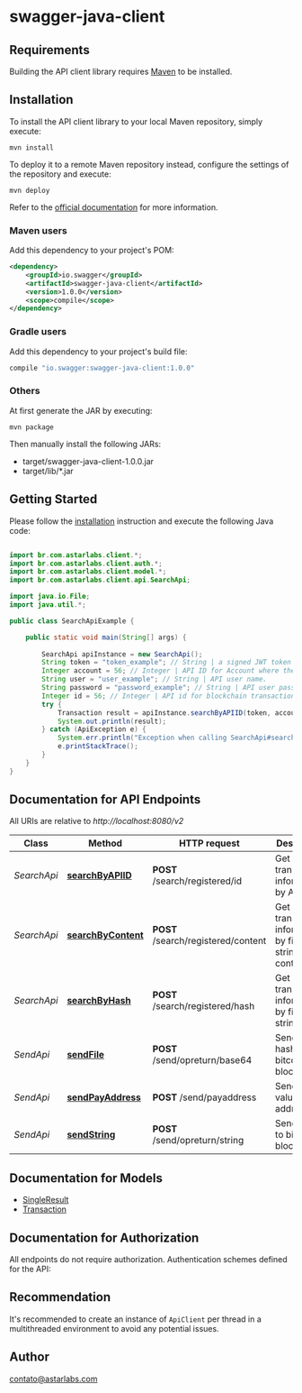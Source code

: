 # swagger-java-client

## Requirements

Building the API client library requires [Maven](https://maven.apache.org/) to be installed.

## Installation

To install the API client library to your local Maven repository, simply execute:

```shell
mvn install
```

To deploy it to a remote Maven repository instead, configure the settings of the repository and execute:

```shell
mvn deploy
```

Refer to the [official documentation](https://maven.apache.org/plugins/maven-deploy-plugin/usage.html) for more information.

### Maven users

Add this dependency to your project's POM:

```xml
<dependency>
    <groupId>io.swagger</groupId>
    <artifactId>swagger-java-client</artifactId>
    <version>1.0.0</version>
    <scope>compile</scope>
</dependency>
```

### Gradle users

Add this dependency to your project's build file:

```groovy
compile "io.swagger:swagger-java-client:1.0.0"
```

### Others

At first generate the JAR by executing:

    mvn package

Then manually install the following JARs:

* target/swagger-java-client-1.0.0.jar
* target/lib/*.jar

## Getting Started

Please follow the [installation](#installation) instruction and execute the following Java code:

```java

import br.com.astarlabs.client.*;
import br.com.astarlabs.client.auth.*;
import br.com.astarlabs.client.model.*;
import br.com.astarlabs.client.api.SearchApi;

import java.io.File;
import java.util.*;

public class SearchApiExample {

    public static void main(String[] args) {
        
        SearchApi apiInstance = new SearchApi();
        String token = "token_example"; // String | a signed JWT token with the company privatekey.
        Integer account = 56; // Integer | API ID for Account where the coins must be spend.
        String user = "user_example"; // String | API user name.
        String password = "password_example"; // String | API user password.
        Integer id = 56; // Integer | API id for blockchain transaction
        try {
            Transaction result = apiInstance.searchByAPIID(token, account, user, password, id);
            System.out.println(result);
        } catch (ApiException e) {
            System.err.println("Exception when calling SearchApi#searchByAPIID");
            e.printStackTrace();
        }
    }
}

```

## Documentation for API Endpoints

All URIs are relative to *http://localhost:8080/v2*

Class | Method | HTTP request | Description
------------ | ------------- | ------------- | -------------
*SearchApi* | [**searchByAPIID**](docs/SearchApi.md#searchByAPIID) | **POST** /search/registered/id | Get transaction informations by API ID
*SearchApi* | [**searchByContent**](docs/SearchApi.md#searchByContent) | **POST** /search/registered/content | Get transaction informations by file or string content
*SearchApi* | [**searchByHash**](docs/SearchApi.md#searchByHash) | **POST** /search/registered/hash | Get transaction informations by file or string hash
*SendApi* | [**sendFile**](docs/SendApi.md#sendFile) | **POST** /send/opreturn/base64 | Send file hash to bitcoin blockchain
*SendApi* | [**sendPayAddress**](docs/SendApi.md#sendPayAddress) | **POST** /send/payaddress | Send a value for address
*SendApi* | [**sendString**](docs/SendApi.md#sendString) | **POST** /send/opreturn/string | Send string to bitcoin blockchain


## Documentation for Models

 - [SingleResult](docs/SingleResult.md)
 - [Transaction](docs/Transaction.md)


## Documentation for Authorization

All endpoints do not require authorization.
Authentication schemes defined for the API:

## Recommendation

It's recommended to create an instance of `ApiClient` per thread in a multithreaded environment to avoid any potential issues.

## Author

contato@astarlabs.com

